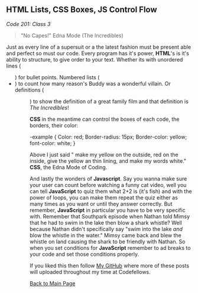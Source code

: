 ## HTML Lists, CSS Boxes, JS Control Flow

*Code 201: Class 3*

>"No Capes!"
>Edna Mode (The Incredibles)

Just as every line of a supersuit or a the latest fashion must be present able and perfect so must our code. Every program has it's power, **HTML**'s is it's ability to structure, to give order to your text. Whether its with unordered lines (<ul>) for bullet points. Numbered lists (<li>) to count how many reason's Buddy was a wonderful villain. Or definitions ( <dl> <dt> <dd>) to show the definition of a great family film and that definition is *The Incredibles*!

**CSS** in the meantime can control the boxes of each code, the borders, their color: 

-example {
  Color: red;
  Border-radius: 15px;
  Border-color: yellow;
  font-color: white;
}

Above I just said " make my yellow on the outside, red on the inside, give the yellow an thin lining, and make my words white." **CSS**, the Edna Mode of Coding.

And lastly the wonders of **Javascript**. Say you wanna make sure your user can count before watching a funny cat video, well you can tell **JavaScript** to quiz them what 2+2 is (it's fish) and with the power of loops, you can make them repeat the quiz either as many times as you want or until they answer correctly. But remember, **JavaScript** in particular you have to be very specific with. Remember that Southpark episode when Nathan told Mimsy that he had to swim in the lake then blow a shark whistle? Well because Nathan didn't specifically say "swim into the lake *and* blow the whistle in the water." Mimsy came back and blew the whistle on land causing the shark to be friendly with Nathan. So when you set conditions for **JavaScript** remember to ad breaks to your code and set those conditions properly.

If you liked this then follow [My GitHub](https://github.com/John-Ram) where more of these posts will uploaded throughout my time at Codefellows.

[Back to Main Page](https://john-ram.github.io/reading-notes.md/)